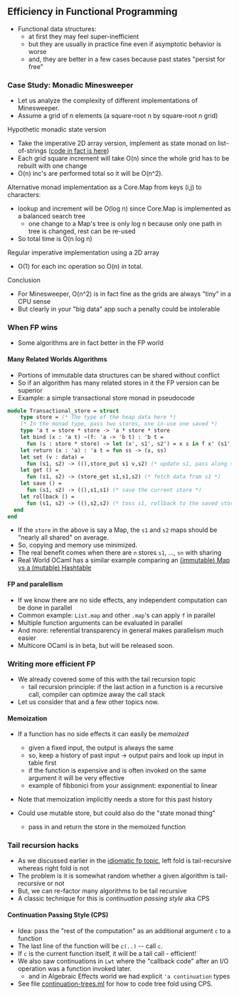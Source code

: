 ## Efficiency in Functional Programming

* Functional data structures: 
    - at first they may feel super-inefficient
    - but they are usually in practice fine even if asymptotic behavior is worse
    - and, they are better in a few cases because past states "persist for free"

### Case Study: Monadic Minesweeper

* Let us analyze the complexity of different implementations of Minesweeper.
* Assume a grid of n elements (a square-root n by square-root n grid)

Hypothetic monadic state version 
* Take the imperative 2D array version, implement as state monad on list-of-strings ([code in fact is here](../examples/mine_monadic.ml))
* Each grid square increment will take O(n) since the whole grid has to be rebuilt with one change
* O(n) inc's are performed total so it will be O(n^2).

Alternative monad implementation as a Core.Map from keys (i,j) to characters:
* lookup and increment will be O(log n) since Core.Map is implemented as a balanced search tree
    - one change to a Map's tree is only log n because only one path in tree is changed, rest can be re-used
* So total time is O(n log n)

Regular imperative implementation using a 2D array
* O(1) for each inc operation so O(n) in total.

Conclusion
* For Minesweeper, O(n^2) is in fact fine as the grids are always "tiny" in a CPU sense
* But clearly in your "big data" app such a penalty could be intolerable
### When FP wins

* Some algorithms are in fact better in the FP world

#### Many Related Worlds Algorithms
* Portions of immutable data structures can be shared without conflict
* So if an algorithm has many related stores in it the FP version can be superior
* Example: a simple transactional store monad in pseudocode

```ocaml
module Transactional_store = struct
    type store = (* The type of the heap data here *)
    (* In the monad type, pass two stores, one in-use one saved *)
    type 'a t = store * store -> 'a * store * store 
    let bind (x : 'a t) ~(f: 'a -> 'b t) : 'b t =
      fun (s : store * store) -> let (x', s1', s2') = x s in f x' (s1', s2')
    let return (x : 'a) : 'a t = fun ss -> (x, ss)
    let set (v : data) =
      fun (s1, s2) -> ((),store_put s1 v,s2) (* update s1, pass along s2 *)
    let get () =
      fun (s1, s2) -> (store_get s1,s1,s2) (* fetch data from s1 *)
    let save () = 
      fun (s1, s2) -> ((),s1,s1) (* save the current store *)
    let rollback () = 
      fun (s1, s2) -> ((),s2,s2) (* toss s1, rollback to the saved store s2 *)
  end
end
```

* If the `store` in the above is say a Map, the `s1` and `s2` maps should be "nearly all shared" on average.
* So, copying and memory use minimized.
* The real benefit comes when there are `n` stores `s1`, ..., `sn` with sharing
* Real World OCaml has a similar example comparing an [(immutable) Map vs a (mutable) Hashtable](https://dev.realworldocaml.org/maps-and-hashtables.html#time-complexity-of-hash-tables) 

#### FP and paralellism

* If we know there are no side effects, any independent computation can be done in parallel
* Common example: `List.map` and other `.map`'s can apply `f` in parallel
* Multiple function arguments can be evaluated in parallel
* And more: referential transparency in general makes parallelism much easier
* Multicore OCaml is in beta, but will be released soon.


### Writing more efficient FP

* We already covered some of this with the tail recursion topic
  - tail recursion principle: if the last action in a function is a recursive call, compiler can optimize away the call stack
* Let us consider that and a few other topics now.

#### Memoization

* If a function has no side effects it can easily be *memoized*
  - given a fixed input, the output is always the same
  - so, keep a history of past input -> output pairs and look up input in table first
  - if the function is expensive and is often invoked on the same argument it will be very effective
  - example of fibbonici from your assignment: exponential to linear

* Note that memoization implicitly needs a store for this past history
* Could use mutable store, but could also do the "state monad thing"
  - pass in and return the store in the memoized function

### Tail recursion hacks

* As we discussed earlier in the [idiomatic fp topic](idiomatic-fp.html#tail-recursion), left fold is tail-recursive whereas right fold is not
* The problem is it is somewhat random whether a given algorithm is tail-recursive or not
* But, we can re-factor many algorithms to be tail recursive
* A classic technique for this is *continuation passing style* aka CPS

#### Continuation Passing Style (CPS)

* Idea: pass the "rest of the computation" as an additional argument `c` to a function
* The last line of the function will be `c(..)` -- call `c`.
* If `c` is the current function itself, it will be a tail call - efficient!
* We also saw continuations in `Lwt` where the "callback code" after an I/O operation was a function invoked later.
  - and in Algebraic Effects world we had explicit `'a continuation` types
* See file [continuation-trees.ml](../examples/continuation-trees.ml) for how to code tree fold using CPS.

